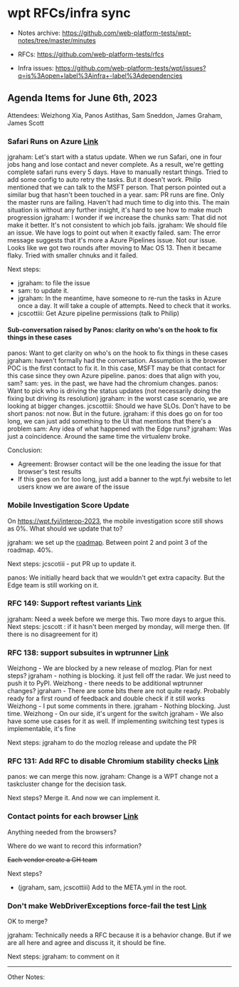 # wpt RFCs/infra sync

* Notes archive: https://github.com/web-platform-tests/wpt-notes/tree/master/minutes

* RFCs: https://github.com/web-platform-tests/rfcs

* Infra issues: https://github.com/web-platform-tests/wpt/issues?q=is%3Aopen+label%3Ainfra+-label%3Adependencies

## Agenda Items for June 6th, 2023

Attendees: Weizhong Xia, Panos Astithas, Sam Sneddon, James Graham, James Scott 

### Safari Runs on Azure [Link](https://github.com/web-platform-tests/wpt/issues/40085)

jgraham: Let's start with a status update. When we run Safari, one in four jobs hang and lose contact and never complete. As a result, we're getting complete safari runs every 5 days. Have to manually restart things. Tried to add some config to auto retry the tasks. But it doesn't work. Philip mentioned that we can talk to the MSFT person. That person pointed out a similar bug that hasn't been touched in a year.
sam: PR runs are fine. Only the master runs are failing. Haven't had much time to dig into this. The main situation is without any further insight, it's hard to see how to make much progression
jgraham: I wonder if we increase the chunks
sam: That did not make it better. It's not consistent to which job fails.
jgraham: We should file an issue. We have logs to point out when it exactly failed.
sam: The error message suggests that it's more a Azure Pipelines issue. Not our issue. Looks like we got two rounds after moving to Mac OS 13. Then it became flaky. Tried with smaller chnuks and it failed.

Next steps:
- jgraham: to file the issue
- sam: to update it.
- jgraham: In the meantime, have someone to re-run the tasks in Azure once a day. It will take a couple of attempts. Need to check that it works.
- jcscottiii: Get Azure pipeline permissions (talk to Philip)

#### Sub-conversation raised by Panos: clarity on who's on the hook to fix things in these cases

panos: Want to get clarity on who's on the hook to fix things in these cases
jgraham: haven't formally had the conversation. Assumption is the browser POC is the first contact to fix it. In this case, MSFT may be that contact for this case since they own Azure pipeline.
panos: does that align with you, sam?
sam: yes. in the past, we have had the chromium changes.
panos: Want to pick who is driving the status updates (not necessarily doing the fixing but driving its resolution)
jgraham: in the worst case scenario, we are looking at bigger changes.
jcscottiii: Should we have SLOs. Don't have to be short
panos: not now. But in the future.
jgraham: if this does go on for too long, we can just add something to the UI that mentions that there's a problem
sam: Any idea of what happened with the Edge runs?
jgraham: Was just a coincidence. Around the same time the virtualenv broke.

Conclusion:
- Agreement: Browser contact will be the one leading the issue for that browser's test results
- If this goes on for too long, just add a banner to the wpt.fyi website to let users know we are aware of the issue

### Mobile Investigation Score Update

On https://wpt.fyi/interop-2023, the mobile investigation score still shows as 0%. What should we update that to?

jgraham: we set up the [roadmap](https://github.com/web-platform-tests/interop-2023-mobile-testing). Between point 2 and point 3 of the roadmap. 40%.

Next steps: jcscotiii - put PR up to update it.

panos: We initially heard back that we wouldn't get extra capacity. But the Edge team is still working on it.

### RFC 149: Support reftest variants [Link](https://github.com/web-platform-tests/rfcs/pull/149)

jgraham: Need a week before we merge this. Two more days to argue this.
Next steps: jcscott : if it hasn't been merged by monday, will merge then. (If there is no disagreement for it) 

### RFC 138: support subsuites in wptrunner [Link](https://github.com/web-platform-tests/rfcs/pull/138)

Weizhong - We are blocked by a new release of mozlog. Plan for next steps?
jgraham - nothing is blocking. it just fell off the radar. We just need to push it to PyPI.
Weizhong - there needs to be additional wptrunner changes?
jgraham - There are some bits there are not quite ready. Probably ready for a first round of feedback and double check if it still works
Weizhong - I put some comments in there.
jgraham - Nothing blocking. Just time.
Weizhong - On our side, it's urgent for the switch
jgraham - We also have some use cases for it as well. If implementing switching test types is implementable, it's fine


Next steps: jgraham to do the mozlog release and update the PR

### RFC 131: Add RFC to disable Chromium stability checks [Link](https://github.com/web-platform-tests/rfcs/pull/131)

panos: we can merge this now.
jgraham: Change is a WPT change not a taskcluster change for the decision task.

Next steps? Merge it. And now we can implement it.

### Contact points for each browser [Link](https://github.com/web-platform-tests/rfcs/issues/140)

Anything needed from the browsers?

Where do we want to record this information?


~~Each vendor create a GH team~~

Next steps?
- (jgraham, sam, jcscottiii) Add to the META.yml in the root.

### Don't make WebDriverExceptions force-fail the test [Link](https://github.com/web-platform-tests/wpt/pull/40058)

OK to merge?

jgraham: Technically needs a RFC because it is a behavior change. But if we are all here and agree and discuss it, it should be fine.

Next steps:
jgraham: to comment on it

---
Other Notes:
